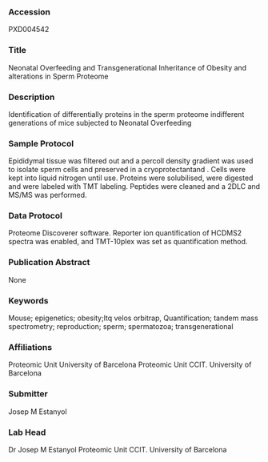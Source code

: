 ### Accession
PXD004542

### Title
Neonatal Overfeeding and Transgenerational Inheritance of Obesity and alterations in Sperm Proteome

### Description
Identification of differentially proteins in the sperm proteome indifferent generations of mice subjected to Neonatal Overfeeding

### Sample Protocol
Epididymal tissue was filtered out and a percoll density gradient was used to isolate sperm cells and preserved in a cryoprotectantand . Cells were kept into liquid nitrogen until use. Proteins were solubilised, were digested and were labeled with TMT labeling. Peptides were cleaned and a 2DLC and MS/MS was performed.

### Data Protocol
Proteome Discoverer software. Reporter ion quantification of HCDMS2 spectra was enabled, and TMT-10plex was set as quantification method.

### Publication Abstract
None

### Keywords
Mouse; epigenetics; obesity;ltq velos orbitrap, Quantification; tandem mass spectrometry; reproduction; sperm; spermatozoa; transgenerational

### Affiliations
Proteomic Unit University of Barcelona
Proteomic Unit CCIT. University of Barcelona

### Submitter
Josep M Estanyol

### Lab Head
Dr Josep M Estanyol
Proteomic Unit CCIT. University of Barcelona


